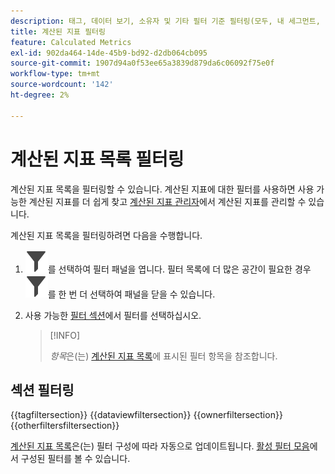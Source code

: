 ```yaml
---
description: 태그, 데이터 보기, 소유자 및 기타 필터 기준 필터링(모두, 내 세그먼트, 나와 공유, 즐겨찾기 및 승인됨 표시)
title: 계산된 지표 필터링
feature: Calculated Metrics
exl-id: 902da464-14de-45b9-bd92-d2db064cb095
source-git-commit: 1907d94a0f53ee65a3839d879da6c06092f75e0f
workflow-type: tm+mt
source-wordcount: '142'
ht-degree: 2%

---
```


# 계산된 지표 목록 필터링

계산된 지표 목록을 필터링할 수 있습니다. 계산된 지표에 대한 필터를 사용하면 사용 가능한 계산된 지표를 더 쉽게 찾고 [계산된 지표 관리자](cm-manager.md)에서 계산된 지표를 관리할 수 있습니다.


계산된 지표 목록을 필터링하려면 다음을 수행합니다.

1. ![필터](/help/assets/icons/Filter.svg)를 선택하여 필터 패널을 엽니다. 필터 목록에 더 많은 공간이 필요한 경우 ![필터](/help/assets/icons/Filter.svg)를 한 번 더 선택하여 패널을 닫을 수 있습니다.
1. 사용 가능한 [필터 섹션](#filter-sections)에서 필터를 선택하십시오.

   >[!INFO]
   >
   >*항목*&#x200B;은(는) [계산된 지표 목록](cm-manager.md#filters-list)에 표시된 필터 항목을 참조합니다.
   > 

## 섹션 필터링

{{tagfiltersection}}
{{dataviewfiltersection}}
{{ownerfiltersection}}
{{otherfiltersfiltersection}}


[계산된 지표 목록](cm-manager.md#filters-list)은(는) 필터 구성에 따라 자동으로 업데이트됩니다. [활성 필터 모음](cm-manager.md#active-filter-bar)에서 구성된 필터를 볼 수 있습니다.
